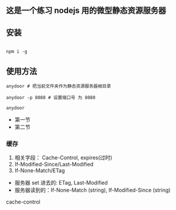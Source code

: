 ## 这是一个练习 nodejs 用的微型静态资源服务器

## 安装

```

npm i -g
```

## 使用方法

```
anydoor # 把当前文件夹作为静态资源服务器根目录

anydoor -p 8080 # 设置端口号 为 8080

anydoor

```

- 第一节
- 第二节

### 缓存

1. 相关字段：
   Cache-Control,
   expires(过时)
2. If-Modified-Since/Last-Modified
3. If-None-Match/ETag

- 服务器 set 进去的: ETag, Last-Modified
- 服务器读到的：If-None-Match (string), If-Modified-Since (string)

cache-control
